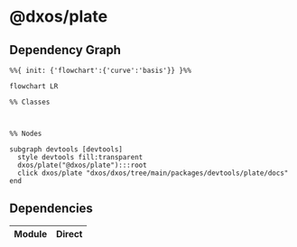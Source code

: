 # @dxos/plate



## Dependency Graph

```mermaid
%%{ init: {'flowchart':{'curve':'basis'}} }%%

flowchart LR

%% Classes



%% Nodes

subgraph devtools [devtools]
  style devtools fill:transparent
  dxos/plate("@dxos/plate"):::root
  click dxos/plate "dxos/dxos/tree/main/packages/devtools/plate/docs"
end
```

## Dependencies

| Module | Direct |
|---|---|
